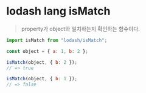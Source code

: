 # lodash lang isMatch

> property가 object와 일치하는지 확인하는 함수이다.

```js
import isMatch from "lodash/isMatch";

const object = { a: 1, b: 2 };

isMatch(object, { b: 2 });
// => true

isMatch(object, { b: 1 });
// => false
```

